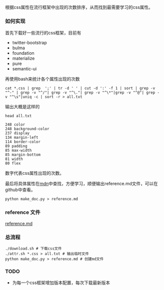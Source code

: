 根据css属性在流行框架中出现的次数排序，从而找到最需要学习的css属性。

### 如何实现

首先下载好一些流行的css框架，目前有

* twitter-bootstrap
* bulma
* foundation
* materialize
* pure
* semantic-ui

再使用bash来统计各个属性出现的次数

```
cat *.css | grep  ';' | tr -d ' ' | cut -d ':' -f 1 | sort | grep -v "^-" | grep -v "^/"| grep -v "^\."| grep -v "^\*"|grep -v "^@"| grep -v "^\s"|uniq -c | sort -r > all.txt
```

输出大概是这样的

```
head all.txt

248 color
248 background-color
237 display
134 margin-left
114 border-color
89 padding
85 max-width
85 margin-bottom
81 width
80 flex
```
数字代表css属性出现的次数。

最后将具体属性在[mdn](https://developer.mozilla.org/en-US/)中查找，方便学习，顺便输出reference.md文件，可以在github中查看。

```
python make_doc.py > reference.md
```

### reference 文件

[reference.md](/reference.md)

### 总流程

```
./download.sh # 下载css文件
./attr.sh *.css > all.txt # 输出临时文件
python make_doc.py > reference.md # 创建md文件
```

### TODO

* 为每一个css框架增加版本配置，每次下载最新版本
